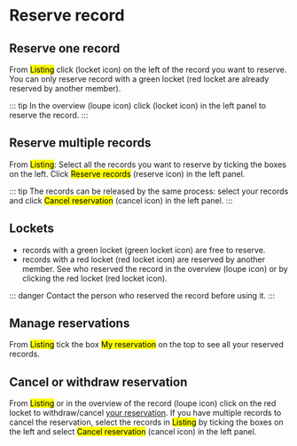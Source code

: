 # Reserve record

## Reserve one record
From <mark>Listing</mark> click (locket icon) on the left of the record you want to reserve. You can only reserve record with a green locket (red locket are already reserved by another member).

::: tip
In the overview (loupe icon) click (locket icon) in the left panel to reserve the record.
:::

## Reserve multiple records
From <mark>Listing</mark>:
Select all the records you want to reserve by ticking the boxes on the left.
Click <mark>Reserve records</mark> (reserve icon) in the left panel.

::: tip
The records can be released by the same process: select your records and click <mark>Cancel reservation</mark> (cancel icon) in the left panel.
:::

## Lockets
* records with a green locket (green locket icon) are free to reserve.
* records with a red locket (red locket icon) are reserved by another member. See who reserved the record in the overview (loupe icon) or by clicking the red locket (red locket icon). 

::: danger
Contact the person who reserved the record before using it.
:::

## Manage reservations
From <mark>Listing</mark> tick the box <mark>My reservation</mark> on the top to see all your reserved records. 

## Cancel or withdraw reservation
From <mark>Listing</mark> or in the overview of the record (loupe icon) click on the red locket to withdraw/cancel [your reservation](/laboratory-information-management-system/reserve-record.html#manage-reservations).
If you have multiple records to cancel the reservation, select the records in <mark>Listing</mark> by ticking the boxes on the left and select <mark>Cancel reservation</mark> (cancel icon) in the left panel.
